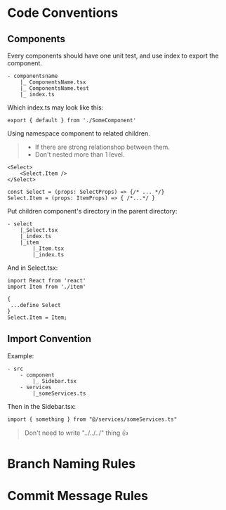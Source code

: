 # Code Conventions
## Components

Every components should have one unit test, and use index to export the component.
    
    - componentsname
        |_ ComponentsName.tsx
        |_ ComponentsName.test
        |_ index.ts

Which index.ts may look like this:

    export { default } from './SomeComponent'


Using namespace component to related children.
> * If there are strong relationshop between them.
> * Don't nested more than 1 level.
 

    <Select>
	    <Select.Item />
    </Select>
    
    const Select = (props: SelectProps) => {/* ... */}
    Select.Item = (props: ItemProps) => { /*...*/ }

Put children component's directory in the parent directory:

    - select
        |_Select.tsx
        |_index.ts
        |_item
            |_Item.tsx
            |_index.ts

And in Select.tsx:

    import React from 'react'
    import Item from './item'

    {
     ...define Select
    }
    Select.Item = Item;

## Import Convention
Example:

    - src
        - component
            |_ Sidebar.tsx
        - services
            |_someServices.ts

Then in the Sidebar.tsx:

    import { something } from "@/services/someServices.ts"

> Don't need to write "../../../" thing 👍

# Branch Naming Rules
# Commit Message Rules
